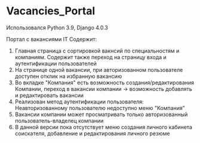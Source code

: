 # Vacancies_Portal

Использовался Python 3.9, Django 4.0.3

Портал с вакансиями IT
Содержит:
1. Главная страница с сортировкой вакнсий по специальностям и компаниям. Содержит также переход на страницу входа и аутентификации пользователей
2. На странице одной вакансии, при авторизованном пользователе доступен отклик на избранную вакансию
3. Во вкладке "Компания" есть возможность создания/редактирования Компании, переход в вакансии компании ->
возможность добавлять и редактировать вакансии
4. Реализован метод аутентификации пользователя: Неавторизованному пользователю недоступно меню "Компания"
5. Вакансии компании может просматривать только авторизованный пользователь-владелец компании
6. В данной версии пока отсутствует меню создания личного кабинета соискателя, добавление и редактирования личного резюме